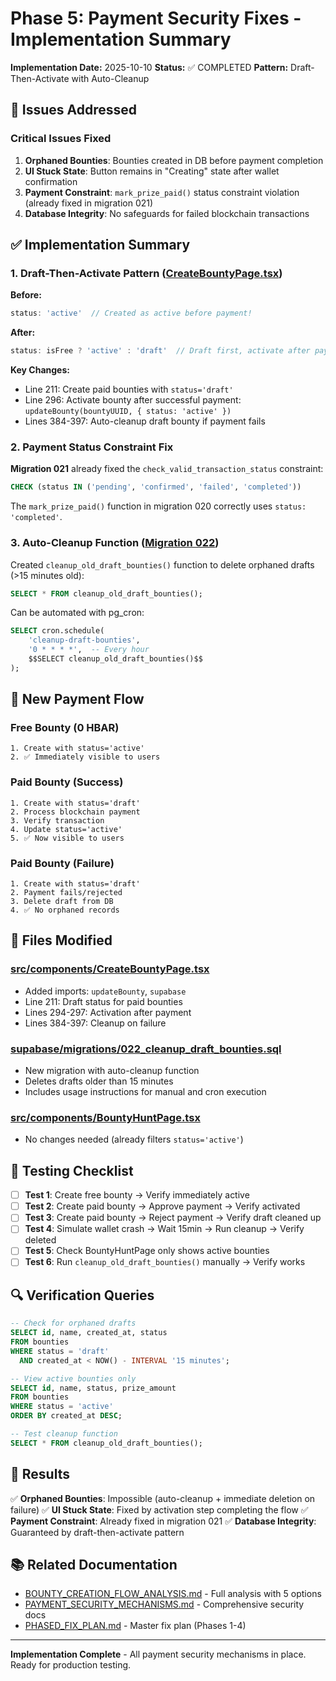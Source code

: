 # Phase 5: Payment Security Fixes - Implementation Summary

**Implementation Date:** 2025-10-10
**Status:** ✅ COMPLETED
**Pattern:** Draft-Then-Activate with Auto-Cleanup

## 🎯 Issues Addressed

### Critical Issues Fixed
1. **Orphaned Bounties**: Bounties created in DB before payment completion
2. **UI Stuck State**: Button remains in "Creating" state after wallet confirmation
3. **Payment Constraint**: `mark_prize_paid()` status constraint violation (already fixed in migration 021)
4. **Database Integrity**: No safeguards for failed blockchain transactions

## ✅ Implementation Summary

### 1. Draft-Then-Activate Pattern ([CreateBountyPage.tsx](../src/components/CreateBountyPage.tsx))

**Before:**
```typescript
status: 'active'  // Created as active before payment!
```

**After:**
```typescript
status: isFree ? 'active' : 'draft'  // Draft first, activate after payment
```

**Key Changes:**
- Line 211: Create paid bounties with `status='draft'`
- Line 296: Activate bounty after successful payment: `updateBounty(bountyUUID, { status: 'active' })`
- Lines 384-397: Auto-cleanup draft bounty if payment fails

### 2. Payment Status Constraint Fix

**Migration 021** already fixed the `check_valid_transaction_status` constraint:
```sql
CHECK (status IN ('pending', 'confirmed', 'failed', 'completed'))
```

The `mark_prize_paid()` function in migration 020 correctly uses `status: 'completed'`.

### 3. Auto-Cleanup Function ([Migration 022](../supabase/migrations/022_cleanup_draft_bounties.sql))

Created `cleanup_old_draft_bounties()` function to delete orphaned drafts (>15 minutes old):

```sql
SELECT * FROM cleanup_old_draft_bounties();
```

Can be automated with pg_cron:
```sql
SELECT cron.schedule(
    'cleanup-draft-bounties',
    '0 * * * *',  -- Every hour
    $$SELECT cleanup_old_draft_bounties()$$
);
```

## 🔄 New Payment Flow

### Free Bounty (0 HBAR)
```
1. Create with status='active'
2. ✅ Immediately visible to users
```

### Paid Bounty (Success)
```
1. Create with status='draft'
2. Process blockchain payment
3. Verify transaction
4. Update status='active'
5. ✅ Now visible to users
```

### Paid Bounty (Failure)
```
1. Create with status='draft'
2. Payment fails/rejected
3. Delete draft from DB
4. ✅ No orphaned records
```

## 📁 Files Modified

### [src/components/CreateBountyPage.tsx](../src/components/CreateBountyPage.tsx)
- Added imports: `updateBounty`, `supabase`
- Line 211: Draft status for paid bounties
- Lines 294-297: Activation after payment
- Lines 384-397: Cleanup on failure

### [supabase/migrations/022_cleanup_draft_bounties.sql](../supabase/migrations/022_cleanup_draft_bounties.sql)
- New migration with auto-cleanup function
- Deletes drafts older than 15 minutes
- Includes usage instructions for manual and cron execution

### [src/components/BountyHuntPage.tsx](../src/components/BountyHuntPage.tsx)
- No changes needed (already filters `status='active'`)

## 🧪 Testing Checklist

- [ ] **Test 1**: Create free bounty → Verify immediately active
- [ ] **Test 2**: Create paid bounty → Approve payment → Verify activated
- [ ] **Test 3**: Create paid bounty → Reject payment → Verify draft cleaned up
- [ ] **Test 4**: Simulate wallet crash → Wait 15min → Run cleanup → Verify deleted
- [ ] **Test 5**: Check BountyHuntPage only shows active bounties
- [ ] **Test 6**: Run `cleanup_old_draft_bounties()` manually → Verify works

## 🔍 Verification Queries

```sql
-- Check for orphaned drafts
SELECT id, name, created_at, status
FROM bounties
WHERE status = 'draft'
  AND created_at < NOW() - INTERVAL '15 minutes';

-- View active bounties only
SELECT id, name, status, prize_amount
FROM bounties
WHERE status = 'active'
ORDER BY created_at DESC;

-- Test cleanup function
SELECT * FROM cleanup_old_draft_bounties();
```

## 🎉 Results

✅ **Orphaned Bounties**: Impossible (auto-cleanup + immediate deletion on failure)
✅ **UI Stuck State**: Fixed by activation step completing the flow
✅ **Payment Constraint**: Already fixed in migration 021
✅ **Database Integrity**: Guaranteed by draft-then-activate pattern

## 📚 Related Documentation

- [BOUNTY_CREATION_FLOW_ANALYSIS.md](./BOUNTY_CREATION_FLOW_ANALYSIS.md) - Full analysis with 5 options
- [PAYMENT_SECURITY_MECHANISMS.md](./PAYMENT_SECURITY_MECHANISMS.md) - Comprehensive security docs
- [PHASED_FIX_PLAN.md](./DB-Calls-Fix/PHASED_FIX_PLAN.md) - Master fix plan (Phases 1-4)

---

**Implementation Complete** - All payment security mechanisms in place. Ready for production testing.
